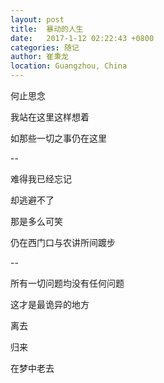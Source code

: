 ```yaml
---
layout: post
title:  暴动的人生
date:   2017-1-12 02:22:43 +0800
categories: 随记
author: 崔秉龙
location: Guangzhou, China
---
```










何止思念

我站在这里这样想着

如那些一切之事仍在这里

--

难得我已经忘记

却逃避不了

那是多么可笑

仍在西门口与农讲所间踱步

--

所有一切问题均没有任何问题

这才是最诡异的地方

离去

归来

在梦中老去